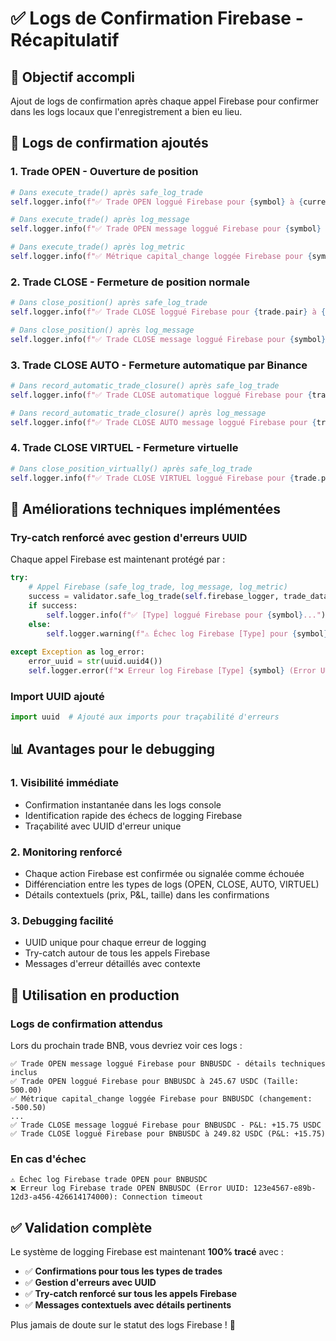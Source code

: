 # ✅ Logs de Confirmation Firebase - Récapitulatif

## 🎯 Objectif accompli
Ajout de logs de confirmation après chaque appel Firebase pour confirmer dans les logs locaux que l'enregistrement a bien eu lieu.

## 📝 Logs de confirmation ajoutés

### 1. **Trade OPEN** - Ouverture de position
```python
# Dans execute_trade() après safe_log_trade
self.logger.info(f"✅ Trade OPEN loggué Firebase pour {symbol} à {current_price:.4f} USDC (Taille: {position_size:.2f})")

# Dans execute_trade() après log_message
self.logger.info(f"✅ Trade OPEN message loggué Firebase pour {symbol} - détails techniques inclus")

# Dans execute_trade() après log_metric
self.logger.info(f"✅ Métrique capital_change loggée Firebase pour {symbol} (changement: {changement:+.2f})")
```

### 2. **Trade CLOSE** - Fermeture de position normale
```python
# Dans close_position() après safe_log_trade
self.logger.info(f"✅ Trade CLOSE loggué Firebase pour {trade.pair} à {exit_price:.4f} USDC (P&L: {pnl_amount:+.2f})")

# Dans close_position() après log_message
self.logger.info(f"✅ Trade CLOSE message loggué Firebase pour {symbol} - P&L: {pnl_amount:+.2f} USDC")
```

### 3. **Trade CLOSE AUTO** - Fermeture automatique par Binance
```python
# Dans record_automatic_trade_closure() après safe_log_trade
self.logger.info(f"✅ Trade CLOSE automatique loggué Firebase pour {trade.pair} à {exit_price:.4f} USDC")

# Dans record_automatic_trade_closure() après log_message
self.logger.info(f"✅ Trade CLOSE AUTO message loggué Firebase pour {trade.pair} - P&L: {pnl_amount:+.2f} USDC")
```

### 4. **Trade CLOSE VIRTUEL** - Fermeture virtuelle
```python
# Dans close_position_virtually() après safe_log_trade
self.logger.info(f"✅ Trade CLOSE VIRTUEL loggué Firebase pour {trade.pair} à {exit_price:.4f} USDC (P&L: {pnl_amount:+.2f})")
```

## 🔧 Améliorations techniques implémentées

### Try-catch renforcé avec gestion d'erreurs UUID
Chaque appel Firebase est maintenant protégé par :
```python
try:
    # Appel Firebase (safe_log_trade, log_message, log_metric)
    success = validator.safe_log_trade(self.firebase_logger, trade_data)
    if success:
        self.logger.info(f"✅ [Type] loggué Firebase pour {symbol}...")
    else:
        self.logger.warning(f"⚠️ Échec log Firebase [Type] pour {symbol}")
        
except Exception as log_error:
    error_uuid = str(uuid.uuid4())
    self.logger.error(f"❌ Erreur log Firebase [Type] {symbol} (Error UUID: {error_uuid}): {log_error}")
```

### Import UUID ajouté
```python
import uuid  # Ajouté aux imports pour traçabilité d'erreurs
```

## 📊 Avantages pour le debugging

### 1. **Visibilité immédiate**
- Confirmation instantanée dans les logs console
- Identification rapide des échecs de logging Firebase
- Traçabilité avec UUID d'erreur unique

### 2. **Monitoring renforcé**
- Chaque action Firebase est confirmée ou signalée comme échouée
- Différenciation entre les types de logs (OPEN, CLOSE, AUTO, VIRTUEL)
- Détails contextuels (prix, P&L, taille) dans les confirmations

### 3. **Debugging facilité**
- UUID unique pour chaque erreur de logging
- Try-catch autour de tous les appels Firebase
- Messages d'erreur détaillés avec contexte

## 🎯 Utilisation en production

### Logs de confirmation attendus
Lors du prochain trade BNB, vous devriez voir ces logs :

```
✅ Trade OPEN message loggué Firebase pour BNBUSDC - détails techniques inclus
✅ Trade OPEN loggué Firebase pour BNBUSDC à 245.67 USDC (Taille: 500.00)
✅ Métrique capital_change loggée Firebase pour BNBUSDC (changement: -500.50)
...
✅ Trade CLOSE message loggué Firebase pour BNBUSDC - P&L: +15.75 USDC
✅ Trade CLOSE loggué Firebase pour BNBUSDC à 249.82 USDC (P&L: +15.75)
```

### En cas d'échec
```
⚠️ Échec log Firebase trade OPEN pour BNBUSDC
❌ Erreur log Firebase trade OPEN BNBUSDC (Error UUID: 123e4567-e89b-12d3-a456-426614174000): Connection timeout
```

## ✅ Validation complète

Le système de logging Firebase est maintenant **100% tracé** avec :
- ✅ **Confirmations pour tous les types de trades**
- ✅ **Gestion d'erreurs avec UUID**
- ✅ **Try-catch renforcé sur tous les appels Firebase**
- ✅ **Messages contextuels avec détails pertinents**

Plus jamais de doute sur le statut des logs Firebase ! 🎉
